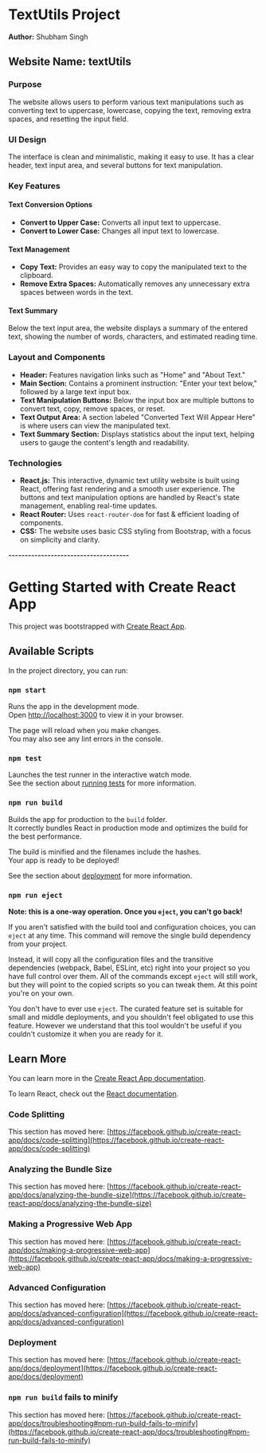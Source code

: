# TextUtils Project

**Author:** Shubham Singh

## Website Name: textUtils

### Purpose
The website allows users to perform various text manipulations such as converting text to uppercase, lowercase, copying the text, removing extra spaces, and resetting the input field.

### UI Design
The interface is clean and minimalistic, making it easy to use. It has a clear header, text input area, and several buttons for text manipulation.

### Key Features

#### Text Conversion Options
- **Convert to Upper Case:** Converts all input text to uppercase.
- **Convert to Lower Case:** Changes all input text to lowercase.

#### Text Management
- **Copy Text:** Provides an easy way to copy the manipulated text to the clipboard.
- **Remove Extra Spaces:** Automatically removes any unnecessary extra spaces between words in the text.

#### Text Summary
Below the text input area, the website displays a summary of the entered text, showing the number of words, characters, and estimated reading time.

### Layout and Components

- **Header:** Features navigation links such as "Home" and "About Text."
- **Main Section:** Contains a prominent instruction: "Enter your text below," followed by a large text input box.
- **Text Manipulation Buttons:** Below the input box are multiple buttons to convert text, copy, remove spaces, or reset.
- **Text Output Area:** A section labeled "Converted Text Will Appear Here" is where users can view the manipulated text.
- **Text Summary Section:** Displays statistics about the input text, helping users to gauge the content's length and readability.

### Technologies

- **React.js:** This interactive, dynamic text utility website is built using React, offering fast rendering and a smooth user experience. The buttons and text manipulation options are handled by React's state management, enabling real-time updates.
- **React Router:** Uses `react-router-dom` for fast & efficient loading of components.
- **CSS:** The website uses basic CSS styling from Bootstrap, with a focus on simplicity and clarity.
 
 **-------------------------------------**

# Getting Started with Create React App

This project was bootstrapped with [Create React App](https://github.com/facebook/create-react-app).

## Available Scripts

In the project directory, you can run:

### `npm start`

Runs the app in the development mode.\
Open [http://localhost:3000](http://localhost:3000) to view it in your browser.

The page will reload when you make changes.\
You may also see any lint errors in the console.

### `npm test`

Launches the test runner in the interactive watch mode.\
See the section about [running tests](https://facebook.github.io/create-react-app/docs/running-tests) for more information.

### `npm run build`

Builds the app for production to the `build` folder.\
It correctly bundles React in production mode and optimizes the build for the best performance.

The build is minified and the filenames include the hashes.\
Your app is ready to be deployed!

See the section about [deployment](https://facebook.github.io/create-react-app/docs/deployment) for more information.

### `npm run eject`

**Note: this is a one-way operation. Once you `eject`, you can't go back!**

If you aren't satisfied with the build tool and configuration choices, you can `eject` at any time. This command will remove the single build dependency from your project.

Instead, it will copy all the configuration files and the transitive dependencies (webpack, Babel, ESLint, etc) right into your project so you have full control over them. All of the commands except `eject` will still work, but they will point to the copied scripts so you can tweak them. At this point you're on your own.

You don't have to ever use `eject`. The curated feature set is suitable for small and middle deployments, and you shouldn't feel obligated to use this feature. However we understand that this tool wouldn't be useful if you couldn't customize it when you are ready for it.

## Learn More

You can learn more in the [Create React App documentation](https://facebook.github.io/create-react-app/docs/getting-started).

To learn React, check out the [React documentation](https://reactjs.org/).

### Code Splitting

This section has moved here: [https://facebook.github.io/create-react-app/docs/code-splitting](https://facebook.github.io/create-react-app/docs/code-splitting)

### Analyzing the Bundle Size

This section has moved here: [https://facebook.github.io/create-react-app/docs/analyzing-the-bundle-size](https://facebook.github.io/create-react-app/docs/analyzing-the-bundle-size)

### Making a Progressive Web App

This section has moved here: [https://facebook.github.io/create-react-app/docs/making-a-progressive-web-app](https://facebook.github.io/create-react-app/docs/making-a-progressive-web-app)

### Advanced Configuration

This section has moved here: [https://facebook.github.io/create-react-app/docs/advanced-configuration](https://facebook.github.io/create-react-app/docs/advanced-configuration)

### Deployment

This section has moved here: [https://facebook.github.io/create-react-app/docs/deployment](https://facebook.github.io/create-react-app/docs/deployment)

### `npm run build` fails to minify

This section has moved here: [https://facebook.github.io/create-react-app/docs/troubleshooting#npm-run-build-fails-to-minify](https://facebook.github.io/create-react-app/docs/troubleshooting#npm-run-build-fails-to-minify)

